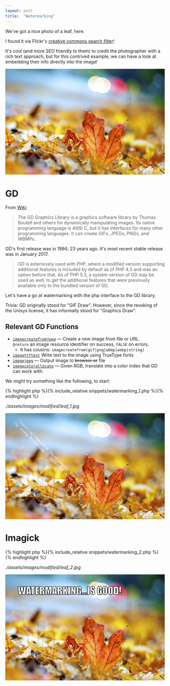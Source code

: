 ```yaml
---
layout: post
title:  "Watermarking"
---
```


We've got a nice photo of a leaf, here.

I found it via Flickr's [creative commons search filter][flickr-search]!

It's cool (and more SEO friendly to them) to credit the photographer with a
rich text approach, but for this contrived example, we can have a look at
embedding their info directly into the image!

![A Leaf](./assets/images/leaf.jpg)

# GD

From [Wiki][gd]:

> The GD Graphics Library is a graphics software library by Thomas Boutell and
  others for dynamically manipulating images. Its native programming language is
  ANSI C, but it has interfaces for many other programming languages. It can
  create GIFs, JPEGs, PNGs, and WBMPs.

GD's first release was in 1994; 23 years ago. It's most recent stable release
was in January 2017.

> GD is extensively used with PHP, where a modified version supporting
  additional features is included by default as of PHP 4.3 and was an option
  before that. As of PHP 5.3, a system version of GD may be used as well, to get
  the additional features that were previously available only to the bundled
  version of GD.

Let's have a go at watermarking with the php interface to the GD library.

Trivia: GD originally stood for "GIF Draw". However, since the revoking of the Unisys license, it has informally stood for "Graphics Draw".

## Relevant GD Functions

  * [`imagecreatefromjpeg`][imagecreatefromjpeg] &mdash; Create a new image from
    file or URL.<br /> `@return` an image resource identifier on success, `FALSE` on
    errors.
    * It has cousins: `imagecreatefrom(gif|png|wbmp|webp|string)`
  * [`imagettftext`][imagettftext] Write text to the image using TrueType fonts
  * [`imagejpeg`][imagejpeg] &mdash; Output image to <s>browser or</s> file
  * [`imagecolorallocate`][imagecolorallocate] &mdash; Given RGB, translate into
    a color index that GD can work with.


We might try something like the following, to start:

{% highlight php %}{% include_relative snippets/watermarking_1.php %}{% endhighlight %}

*./assets/images/modified/leaf_1.jpg*

![A Leaf, with markup data.](./assets/images/modified/leaf_1.jpg)

# Imagick

{% highlight php %}{% include_relative snippets/watermarking_2.php %}{% endhighlight %}

*./assets/images/modified/leaf_2.jpg*

![A Leaf, with markup data.](./assets/images/modified/leaf_2.jpg)



[gd]: https://en.wikipedia.org/wiki/GD_Graphics_Library
[flickr-search]: https://www.flickr.com/search/?styles=depthoffield&media=photos&orientation=landscape&license=2%2C3%2C4%2C5%2C6%2C9&text=ontario&advanced=1
[imagecreatefromjpeg]: http://php.net/manual/en/function.imagecreatefromjpeg.php
[imagettftext]: http://php.net/manual/en/function.imagettftext.php
[imagejpeg]: http://php.net/manual/en/function.imagejpeg.php
[imagecolorallocate]: http://php.net/manual/en/function.imagecolorallocate.php
